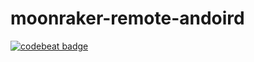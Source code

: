# moonraker-remote-andoird

[![codebeat badge](https://codebeat.co/badges/dcdd343d-2290-4cf5-b7d1-4b0f25032ac2)](https://codebeat.co/projects/github-com-eliteschwein-moonraker-remote-andoird-main)

